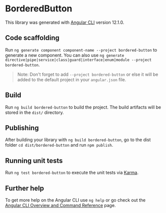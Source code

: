 # BorderedButton

This library was generated with [Angular CLI](https://github.com/angular/angular-cli) version 12.1.0.

## Code scaffolding

Run `ng generate component component-name --project bordered-button` to generate a new component. You can also use `ng generate directive|pipe|service|class|guard|interface|enum|module --project bordered-button`.
> Note: Don't forget to add `--project bordered-button` or else it will be added to the default project in your `angular.json` file. 

## Build

Run `ng build bordered-button` to build the project. The build artifacts will be stored in the `dist/` directory.

## Publishing

After building your library with `ng build bordered-button`, go to the dist folder `cd dist/bordered-button` and run `npm publish`.

## Running unit tests

Run `ng test bordered-button` to execute the unit tests via [Karma](https://karma-runner.github.io).

## Further help

To get more help on the Angular CLI use `ng help` or go check out the [Angular CLI Overview and Command Reference](https://angular.io/cli) page.

